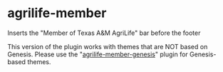 # agrilife-member
Inserts the "Member of Texas A&amp;M AgriLife" bar before the footer

This version of the plugin works with themes that are NOT based on Genesis.
Please use the "<a href="https://github.com/AgriLife/agrilife-member-genesis">agrilife-member-genesis</a>" plugin for Genesis-based themes.
